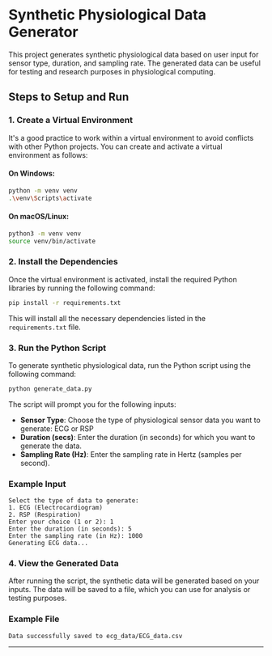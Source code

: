 
# Synthetic Physiological Data Generator

This project generates synthetic physiological data based on user input for sensor type, duration, and sampling rate. The generated data can be useful for testing and research purposes in physiological computing.

## Steps to Setup and Run

### 1. Create a Virtual Environment
It's a good practice to work within a virtual environment to avoid conflicts with other Python projects. You can create and activate a virtual environment as follows:

#### On Windows:
```bash
python -m venv venv
.\venv\Scripts\activate
```

#### On macOS/Linux:
```bash
python3 -m venv venv
source venv/bin/activate
```

### 2. Install the Dependencies
Once the virtual environment is activated, install the required Python libraries by running the following command:

```bash
pip install -r requirements.txt
```

This will install all the necessary dependencies listed in the `requirements.txt` file.

### 3. Run the Python Script
To generate synthetic physiological data, run the Python script using the following command:

```bash
python generate_data.py
```

The script will prompt you for the following inputs:
- **Sensor Type**: Choose the type of physiological sensor data you want to generate: ECG or RSP
- **Duration (secs)**: Enter the duration (in seconds) for which you want to generate the data.
- **Sampling Rate (Hz)**: Enter the sampling rate in Hertz (samples per second).

### Example Input
```
Select the type of data to generate:
1. ECG (Electrocardiogram)
2. RSP (Respiration)
Enter your choice (1 or 2): 1
Enter the duration (in seconds): 5
Enter the sampling rate (in Hz): 1000
Generating ECG data...
```

### 4. View the Generated Data
After running the script, the synthetic data will be generated based on your inputs. The data will be saved to a file, which you can use for analysis or testing purposes.
### Example File
```
Data successfully saved to ecg_data/ECG_data.csv
```
---


